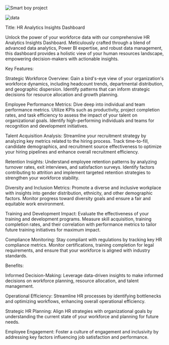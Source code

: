 
![Smart boy project](https://github.com/subhambarma/HR-Analytics/assets/42974892/bd37993e-b446-4991-867f-d8dc8c008cd6)

![data](https://github.com/subhambarma/HR-Analytics/assets/42974892/5344b1b1-c6b4-4242-b99e-81ac23c37233)



Title: HR Analytics Insights Dashboard

Unlock the power of your workforce data with our comprehensive HR Analytics Insights Dashboard. Meticulously crafted through a blend of advanced data analytics, Power BI expertise, and robust data management, this dashboard provides a holistic view of your human resources landscape, empowering decision-makers with actionable insights.

Key Features:

Strategic Workforce Overview:
Gain a bird's-eye view of your organization's workforce dynamics, including headcount trends, departmental distribution, and geographic dispersion. Identify patterns that can inform strategic decisions for resource allocation and growth planning.

Employee Performance Metrics:
Dive deep into individual and team performance metrics. Utilize KPIs such as productivity, project completion rates, and task efficiency to assess the impact of your talent on organizational goals. Identify high-performing individuals and teams for recognition and development initiatives.

Talent Acquisition Analysis:
Streamline your recruitment strategy by analyzing key metrics related to the hiring process. Track time-to-fill, candidate demographics, and recruitment source effectiveness to optimize your hiring pipelines and enhance overall recruitment efficiency.

Retention Insights:
Understand employee retention patterns by analyzing turnover rates, exit interviews, and satisfaction surveys. Identify factors contributing to attrition and implement targeted retention strategies to strengthen your workforce stability.

Diversity and Inclusion Metrics:
Promote a diverse and inclusive workplace with insights into gender distribution, ethnicity, and other demographic factors. Monitor progress toward diversity goals and ensure a fair and equitable work environment.

Training and Development Impact:
Evaluate the effectiveness of your training and development programs. Measure skill acquisition, training completion rates, and their correlation with performance metrics to tailor future training initiatives for maximum impact.

Compliance Monitoring:
Stay compliant with regulations by tracking key HR compliance metrics. Monitor certifications, training completion for legal requirements, and ensure that your workforce is aligned with industry standards.

Benefits:

Informed Decision-Making: Leverage data-driven insights to make informed decisions on workforce planning, resource allocation, and talent management.

Operational Efficiency: Streamline HR processes by identifying bottlenecks and optimizing workflows, enhancing overall operational efficiency.

Strategic HR Planning: Align HR strategies with organizational goals by understanding the current state of your workforce and planning for future needs.

Employee Engagement: Foster a culture of engagement and inclusivity by addressing key factors influencing job satisfaction and performance.
